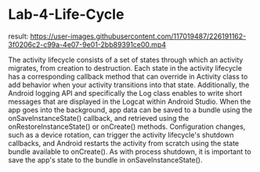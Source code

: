 # Lab-4-Life-Cycle

result: https://user-images.githubusercontent.com/117019487/226191162-3f0206c2-c99a-4e07-9e01-2bb89391ce00.mp4



The activity lifecycle consists of a set of states through which an activity migrates, from creation to destruction. Each state in the activity lifecycle has a 
corresponding callback method that can override in Activity class to add behavior when your activity transitions into that state. Additionally, the Android 
logging API and specifically the Log class enables to write short messages that are displayed in the Logcat within Android Studio. When the app goes into the
background, app data can be saved to a bundle using the onSaveInstanceState() callback, and retrieved using the onRestoreInstanceState() or onCreate() methods. Configuration changes, such as a device rotation, can trigger the activity lifecycle's
shutdown callbacks, and Android restarts the activity from scratch using the state bundle available to onCreate(). As with process shutdown, it is important to
save the app's state to the bundle in onSaveInstanceState().



